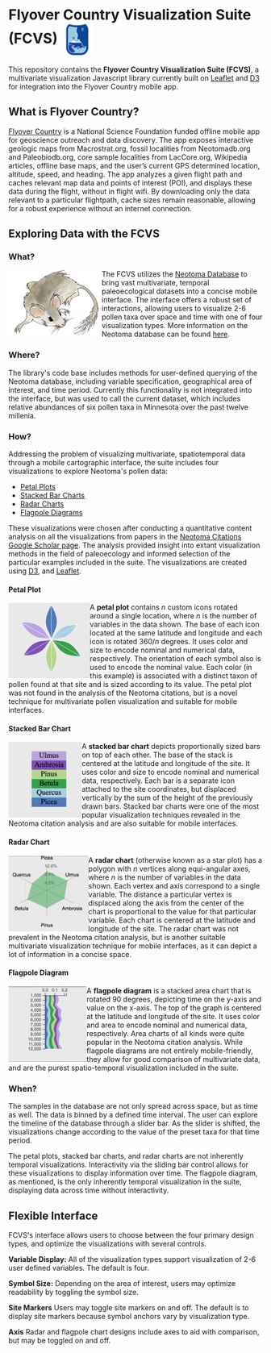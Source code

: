 # Flyover Country Visualization Suite (FCVS) <img align="center" src="images/FCLogo.png"/> 

This repository contains the **Flyover Country Visualization Suite (FCVS)**, a multivariate visualization Javascript library currently built on [Leaflet](http://leafletjs.com/) and [D3](https://d3js.org/) for integration into the Flyover Country mobile app.

## What is Flyover Country?

[Flyover Country](https://flyovercountry.io/)  is a National Science Foundation funded offline mobile app for geoscience outreach and data discovery. The app exposes interactive geologic maps from Macrostrat.org, fossil localities from Neotomadb.org and Paleobiodb.org, core sample localities from LacCore.org, Wikipedia articles, offline base maps, and the user’s current GPS determined location, altitude, speed, and heading. The app analyzes a given flight path and caches relevant map data and points of interest (POI), and displays these data during the flight, without in flight wifi. By downloading only the data relevant to a particular flightpath, cache sizes remain reasonable, allowing for a robust experience without an internet connection.

## Exploring Data with the FCVS

### What?

<img align="left"  src="images/Neotoma.png">

The FCVS utilizes the [Neotoma Database](https://www.neotomadb.org/) to bring vast multivariate, temporal paleoecological datasets into a concise mobile interface. The interface offers a robust set of interactions, allowing users to  visualize 2-6 pollen taxa over space and time with one of four visualization types. More information on the Neotoma database can be found [here](https://www.neotomadb.org/about/category/database).

### Where?
The library's code base includes methods for user-defined querying of the Neotoma database, including variable specification, geographical area of interest, and time period. Currently this functionality is not integrated into the interface, but was used to call the current dataset, which includes relative abundances of six pollen taxa in Minnesota over the past twelve millenia. 

### How?

 Addressing the problem of visualizing multivariate, spatiotemporal data through a mobile cartographic interface, the suite includes four visualizations to explore Neotoma's pollen data:
* [Petal Plots](#petal-plot)
* [Stacked Bar Charts](#stacked-bar-chart)
* [Radar Charts](#radar-chart)
* [Flagpole Diagrams](#flagpole-diagram)

These visualizations were chosen after conducting a quantitative content analysis on all the visualizations from papers in the [Neotoma Citations Google Scholar page](https://scholar.google.com/citations?user=idoixqkAAAAJ&hl=en). The analysis provided insight into extant visualization methods in the field of paleoecology and informed selection of the particular examples included in the suite. The visualizations are created using [D3](https://github.com/d3/d3),  and [Leaflet](http://leafletjs.com/).

#### Petal Plot

<img align="left"  height=150px width=auto src="images/readme_petal.png">

A **petal plot** contains *n* custom icons rotated around a single location, where *n* is the number of variables in the data shown. The base of each icon located at the same latitude and longitude and each icon is rotated 360/*n* degrees. It uses color and size to encode nominal and numerical data, respectively. The orientation of each symbol also is used to encode the nominal value. Each color (in this example) is associated with a distinct taxon of pollen found at that site and is sized according to its value. The petal plot was not found in the analysis of the Neotoma citations, but is a novel technique for multivariate pollen visualization and suitable for mobile interfaces. 
 

#### Stacked Bar Chart

<img align="left"  height=150px width=auto src="images/readme_bar.png">

A **stacked bar chart** depicts proportionally sized bars on top of each other. The base of the stack is centered at the latitude and longitude of the site. It uses color and size to encode nominal and numerical data, respectively. Each bar is a separate icon attached to the site coordinates, but displaced vertically by the sum of the height of the previously drawn bars. Stacked bar charts were one of the most popular visualization techniques revealed in the Neotoma citation analysis and are also suitable for mobile interfaces.
 

#### Radar Chart

<img align="left" height=150px width=auto src="images/readme_radar.png">

A **radar chart** (otherwise known as a star plot) has a polygon with *n* vertices along equi-angular axes, where *n* is the number of variables in the data shown. Each vertex and axis correspond to a single variable. The distance a particular vertex is displaced along the axis from the center of the chart is proportional to the value for that particular variable. Each chart is centered at the latitude and longitude of the site. The radar chart was not prevalent in the Neotoma citation analysis, but is another suitable multivariate visualization technique for mobile interfaces, as it can depict a lot of information in a concise space.

 
#### Flagpole Diagram

<img align="left" height=150px width=auto src="images/readme_flagpole.png">

A **flagpole diagram** is a stacked area chart that is rotated 90 degrees, depicting time on the y-axis and value on the x-axis. The top of the graph is centered at the latitude and longitude of the site. It uses color and area to encode nominal and numerical data, respectively. Area charts of all kinds were quite popular in the Neotoma citation analysis. While flagpole diagrams are not entirely mobile-friendly, they allow for good comparison of multivariate data, and are the purest spatio-temporal visualization included in the suite.

### When?

The samples in the database are not only spread across space, but as time as well. The data is binned by a defined time interval. The user can explore the timeline of the database through a slider bar. As the slider is shifted, the visualizations change according to the value of the preset taxa for that time period.

The petal plots, stacked bar charts, and radar charts are not inherently temporal visualizations. Interactivity via the sliding bar control allows for these visualizations to display information over time. The flagpole diagram, as mentioned, is the only inherently temporal visualization in the suite, displaying data across time without interactivity.

## Flexible Interface

FCVS's interface allows users to choose between the four primary design types, and optimize the visualizations with several controls.

**Variable Display:** All of the visualization types support visualization of 2-6 user defined variables. The default is four.

**Symbol Size:** Depending on the area of interest, users may optimize readability by toggling the symbol size.

**Site Markers** Users may toggle site markers on and off. The default is to display site markers because symbol anchors vary by visualization type.

**Axis** Radar and flagpole chart designs include axes to aid with comparison, but may be toggled on and off.
